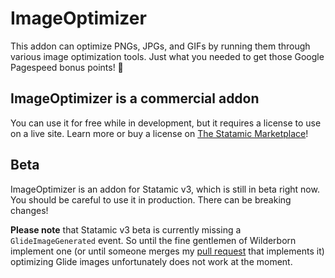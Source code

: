 # ImageOptimizer

This addon can optimize PNGs, JPGs, and GIFs by running them through various image optimization tools. Just what you needed to get those Google Pagespeed bonus points! 🤘

## ImageOptimizer is a commercial addon
You can use it for free while in development, but it requires a license to use on a live site. Learn more or buy a license on [The Statamic Marketplace](https://statamic.com/marketplace/addons/imageoptimizer-v3)!

## Beta
ImageOptimizer is an addon for Statamic v3, which is still in beta right now. You should be careful to use it in production. There can be breaking changes!  

**Please note** that Statamic v3 beta is currently missing a `GlideImageGenerated` event. So until the fine gentlemen of Wilderborn implement one (or until someone merges my [pull request](https://github.com/statamic/cms/pull/2160) that implements it) optimizing Glide images unfortunately does not work at the moment.